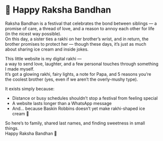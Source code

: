 # 🎀 Happy Raksha Bandhan  

Raksha Bandhan is a festival that celebrates the bond between siblings — a promise of care, a thread of love, and a reason to annoy each other for life (in the nicest way possible).  
On this day, a sister ties a rakhi on her brother’s wrist, and in return, the brother promises to protect her — though these days, it’s just as much about sharing ice cream and inside jokes.  

This little website is my digital rakhi —  
a way to send love, laughter, and a few personal touches through something I made myself.  
It’s got a glowing rakhi, fairy lights, a note for Papa, and 5 reasons you’re the coolest brother (yes, even if we aren’t the overly-mushy type).  

It exists simply because:  
- Distance or busy schedules shouldn’t stop a festival from feeling special  
- A website lasts longer than a WhatsApp message  
- And… because Baskin Robbins doesn’t yet make rakhi-shaped ice cream 🍨  

So here’s to family, shared last names, and finding sweetness in small things.  
Happy Raksha Bandhan 💖
